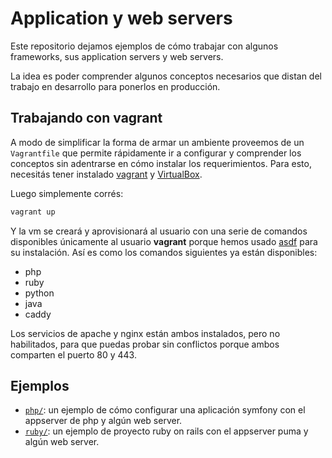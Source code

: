 # Application y web servers

Este repositorio dejamos ejemplos de cómo trabajar con algunos frameworks, sus
application servers y web servers.

La idea es poder comprender algunos conceptos necesarios que distan del trabajo
en desarrollo para ponerlos en producción.

## Trabajando con vagrant

A modo de simplificar la forma de armar un ambiente proveemos de un
`Vagrantfile` que permite rápidamente ir a configurar y comprender los conceptos
sin adentrarse en cómo instalar los requerimientos. Para esto, necesitás tener
instalado [vagrant](https://www.vagrantup.com/) y [VirtualBox](https://www.virtualbox.org/).

Luego simplemente corrés:

```bash
vagrant up
```

Y la vm se creará y aprovisionará al usuario con una serie de comandos
disponibles únicamente al usuario **vagrant** porque hemos usado [asdf](https://asdf-vm.com/)
para su instalación. Así es como los comandos siguientes ya están disponibles:

* php
* ruby
* python
* java
* caddy

Los servicios de apache y nginx están ambos instalados, pero no habilitados,
para que puedas probar sin conflictos porque ambos comparten el puerto 80 y 443.

## Ejemplos

* [`php/`](./php): un ejemplo de cómo configurar una aplicación symfony
  con el appserver de php y algún web server.
* [`ruby/`](./ruby): un ejemplo de proyecto ruby on rails con el appserver puma
  y algún web server.
